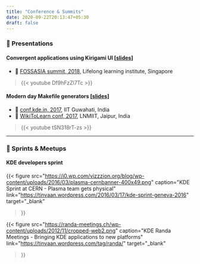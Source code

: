 ```yaml
---
title: "Conference & Summits"
date: 2020-09-22T20:13:47+05:30
draft: false
---
```



### :scroll:  Presentations

#### Convergent applications using Kirigami UI [[slides](/documents/kirigami-ui.pdf)]

- :office: [FOSSASIA summit, 2018](https://2018.fossasia.org), Lifelong learning institute, Singapore

> {{< youtube Df9hFzZl7Tc >}}

#### Modern day Makefile generators [[slides](/documents/kde-build-system.pdf)]

- :office: [conf.kde.in, 2017](https://dot.kde.org/2017/01/12/confkdein-2017), IIT Guwahati, India
- :office: [WikiToLearn conf, 2017](https://india2017.wikitolearn.events), LNMIIT, Jaipur, India

> {{< youtube tSN318rT-zs >}}

---

### :beers:  Sprints & Meetups

#### KDE developers sprint

{{<
    figure src="https://i0.wp.com/vizzzion.org/blog/wp-content/uploads/2016/03/plasma-cernbanner-400x49.png"
    caption="KDE Sprint at CERN - Plasma team gets physical"
    link="https://tinvaan.wordpress.com/2016/03/17/kde-sprint-geneva-2016"
    target="_blank"
>}}

{{<
    figure src="https://randa-meetings.ch/wp-content/uploads/2012/11/cropped-web2.png"
    caption="KDE Randa Meetings - Bringing KDE applications to new platforms"
    link="https://tinvaan.wordpress.com/tag/randa/"
    target="_blank"
>}}
